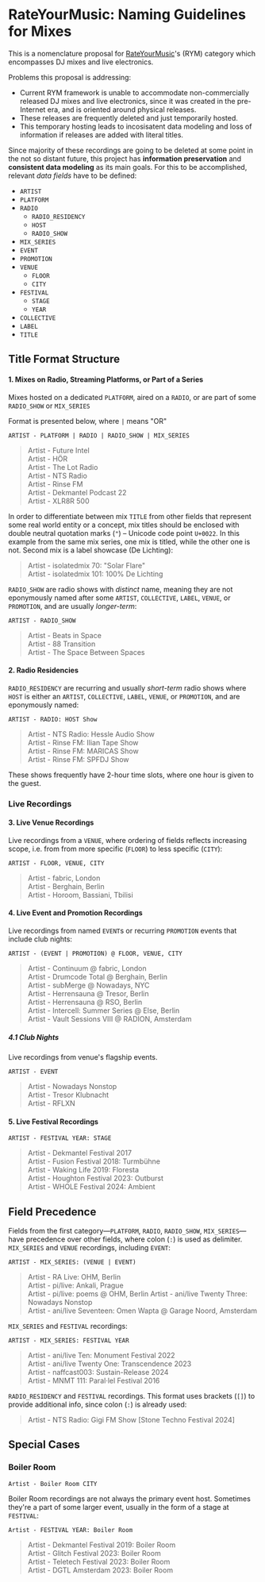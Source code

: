 # RateYourMusic: Naming Guidelines for Mixes

This is a nomenclature proposal for [RateYourMusic](https://rateyourmusic.com)'s (RYM) category which encompasses DJ mixes and live electronics. 

Problems this proposal is addressing:
<ul>
	<li>Current RYM framework is unable to accommodate non-commercially released DJ mixes and live electronics, since it was created in the pre-Internet era, and is oriented around physical releases.</li>
	<li>These releases are frequently deleted and just temporarily hosted.</li>
	<li>This temporary hosting leads to incosisatent data modeling and loss of information if releases are added with literal titles.</li>
</ul>

Since majority of these recordings are going to be deleted at some point in the not so distant future, this project has **information preservation** and **consistent data modeling** as its main goals. For this to be accomplished, relevant *data fields* have to be defined:
- `ARTIST`
- `PLATFORM`
- `RADIO`
  - `RADIO_RESIDENCY`
  - `HOST` 
  - `RADIO_SHOW`
- `MIX_SERIES`
- `EVENT`
- `PROMOTION`
- `VENUE`
  - `FLOOR`
  - `CITY`
- `FESTIVAL`
  - `STAGE`
  - `YEAR`
- `COLLECTIVE`
- `LABEL`
- `TITLE`

## Title Format Structure

#### 1. Mixes on Radio, Streaming Platforms, or Part of a Series
Mixes hosted on a dedicated `PLATFORM`, aired on a `RADIO`, or are part of some `RADIO_SHOW` or `MIX_SERIES`

Format is presented below, where `|` means "OR"  
```
ARTIST - PLATFORM | RADIO | RADIO_SHOW | MIX_SERIES
```
>Artist - Future Intel  
>Artist - HÖR  
>Artist - The Lot Radio  
>Artist - NTS Radio  
>Artist - Rinse FM  
>Artist - Dekmantel Podcast 22  
>Artist - XLR8R 500

In order to differentiate between mix `TITLE` from other fields that represent some real world entity or a concept, mix titles should be enclosed with double neutral quotation marks (`"`) – Unicode code point `U+0022`. In this example from the same mix series, one mix is titled, while the other one is not. Second mix is a label showcase (De Lichting):
>Artist - isolatedmix 70: "Solar Flare"  
>Artist - isolatedmix 101: 100% De Lichting

`RADIO_SHOW` are radio shows with *distinct* name, meaning they are not eponymously named after some `ARTIST`, `COLLECTIVE`, `LABEL`, `VENUE`, or `PROMOTION`, and are usually *longer-term*:
```
ARTIST - RADIO_SHOW 
```
>Artist - Beats in Space  
>Artist - 88 Transition  
>Artist - The Space Between Spaces

#### 2. Radio Residencies
`RADIO_RESIDENCY` are recurring and usually *short-term* radio shows where `HOST` is either an `ARTIST`, `COLLECTIVE`, `LABEL`, `VENUE`, or `PROMOTION`, and are eponymously named: 
```
ARTIST - RADIO: HOST Show
```
>Artist - NTS Radio: Hessle Audio Show  
>Artist - Rinse FM: Ilian Tape Show  
>Artist - Rinse FM: MARICAS Show  
>Artist - Rinse FM: SPFDJ Show

These shows frequently have 2-hour time slots, where one hour is given to the guest. 

### Live Recordings
#### 3. Live Venue Recordings
Live recordings from a `VENUE`, where ordering of fields reflects increasing scope, i.e. from from more specific (`FLOOR`) to less specific (`CITY`): 
```
ARTIST - FLOOR, VENUE, CITY
```
>Artist - fabric, London  
>Artist - Berghain, Berlin  
>Artist - Horoom, Bassiani, Tbilisi

#### 4. Live Event and Promotion Recordings
Live recordings from named `EVENT`s or recurring `PROMOTION` events that include club nights:
```
ARTIST - (EVENT | PROMOTION) @ FLOOR, VENUE, CITY
```
>Artist - Continuum @ fabric, London  
>Artist - Drumcode Total @ Berghain, Berlin  
>Artist - subMerge @ Nowadays, NYC  
>Artist - Herrensauna @ Tresor, Berlin  
>Artist - Herrensauna @ RSO, Berlin  
>Artist - Intercell: Summer Series @ Else, Berlin  
>Artist - Vault Sessions VIII @ RADION, Amsterdam

##### 4.1 Club Nights
Live recordings from venue's flagship events.
```
ARTIST - EVENT
```
>Artist - Nowadays Nonstop  
>Artist - Tresor Klubnacht  
>Artist - RFLXN

#### 5. Live Festival Recordings
```
ARTIST - FESTIVAL YEAR: STAGE
```
>Artist - Dekmantel Festival 2017  
>Artist - Fusion Festival 2018: Turmbühne  
>Artist - Waking Life 2019: Floresta  
>Artist - Houghton Festival 2023: Outburst  
>Artist - WHOLE Festival 2024: Ambient

## Field Precedence

Fields from the first category—`PLATFORM`, `RADIO`, `RADIO_SHOW`, `MIX_SERIES`—have precedence over other fields, where colon (`:`) is used as delimiter.
`MIX_SERIES` and `VENUE` recordings, including `EVENT`: 
```
ARTIST - MIX_SERIES: (VENUE | EVENT)
```
>Artist - RA Live: OHM, Berlin  
>Artist - pi/live: Ankali, Prague  
>Artist - pi/live: poems @ OHM, Berlin
>Artist - ani/live Twenty Three: Nowadays Nonstop  
>Artist - ani/live Seventeen: Omen Wapta @ Garage Noord, Amsterdam

`MIX_SERIES` and `FESTIVAL` recordings: 
```
ARTIST - MIX_SERIES: FESTIVAL YEAR
```
>Artist - ani/live Ten: Monument Festival 2022  
>Artist - ani/live Twenty One: Transcendence 2023  
>Artist - naffcast003: Sustain-Release 2024  
>Artist - MNMT 111: Paral·lel Festival 2016

`RADIO_RESIDENCY` and `FESTIVAL` recordings. This format uses brackets (`[]`) to provide additional info, since colon (`:`) is already used:
>Artist - NTS Radio: Gigi FM Show [Stone Techno Festival 2024]

## Special Cases
### Boiler Room
```
Artist - Boiler Room CITY
```

Boiler Room recordings are not always the primary event host. Sometimes they're a part of some larger event, usually in the form of a stage at `FESTIVAL`:
```
Artist - FESTIVAL YEAR: Boiler Room
```
> Artist - Dekmantel Festival 2019: Boiler Room  
> Artist - Glitch Festival 2023: Boiler Room  
> Artist - Teletech Festival 2023: Boiler Room  
> Artist - DGTL Amsterdam 2023: Boiler Room
